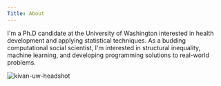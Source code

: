 ```yaml
---
Title: About
---
```


I'm a Ph.D candidate at the University of Washington interested in health development and applying statistical techniques. As a budding computational social scientist, I'm interested in structural inequality, machine learning, and developing programming solutions to real-world problems.

![kivan-uw-headshot](../../images/kivan_uw_headshot.jpg)
